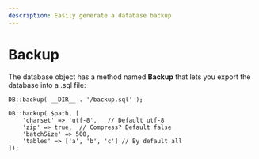 ```yaml
---
description: Easily generate a database backup
---
```


# Backup

The database object has a method named **Backup** that lets you export the database into a .sql file:

```
DB::backup( __DIR__ . '/backup.sql' );

DB::backup( $path, [
    'charset' => 'utf-8',   // Default utf-8
    'zip' => true,  // Compress? Default false
    'batchSize' => 500,
    'tables' => ['a', 'b', 'c'] // By default all
]);
```
